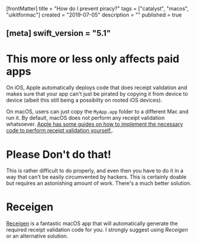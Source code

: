 [frontMatter]
title = "How do I prevent piracy?"
tags = ["catalyst", "macos", "uikitformac"]
created = "2019-07-05"
description = ""
published = true

[meta]
swift_version = "5.1"
---

# This more or less only affects paid apps

On iOS, Apple automatically deploys code that does receipt validation and makes sure that your app can't just be pirated by copying it from device to device (albeit this still being a possibilty on rooted iOS devices).

On macOS, users can just copy the `MyApp.app` folder to a different Mac and run it. By default, macOS does not perform any receipt validation whatsoever. [Apple has some guides on how to implement the necessary code to perform receipt validation yourself.](https://developer.apple.com/library/archive/releasenotes/General/ValidateAppStoreReceipt/Introduction.html).

# Please Don't do that!

This is rather difficult to do properly, and even then you have to do it in a way that can't be easily circumvented by hackers. This is certainly doable but requires an astonishing amount of work. There's a much better solution.

# Receigen

[Receigen](http://receigen.etiemble.com) is a fantastic macOS app that will automatically generate the required receipt validation code for you. I strongly suggest using *Receigen* or an alternative solution.

